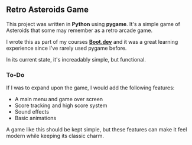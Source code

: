 ## Retro Asteroids Game

This project was written in **Python** using **pygame**. It's a simple game of
Asteroids that some may remember as a retro arcade game.

I wrote this as part of my courses **[Boot.dev](https://boot.dev/)** and it was
a great learning experience since I've rarely used pygame before.

In its current state, it's increadably simple, but functional.

### To-Do

If I was to expand upon the game, I would add the following features:

- A main menu and game over screen
- Score tracking and high score system
- Sound effects
- Basic animations

A game like this should be kept simple, but these features can make it feel
modern while keeping its classic charm.
